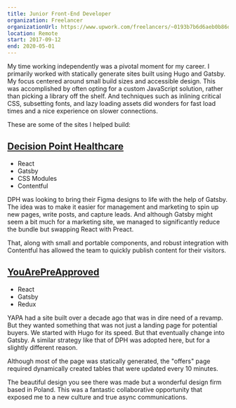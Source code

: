 ```yaml
---
title: Junior Front-End Developer
organization: Freelancer
organizationUrl: https://www.upwork.com/freelancers/~0193b7b6d6aeb0b86d
location: Remote
start: 2017-09-12
end: 2020-05-01
---
```


My time working independently was a pivotal moment for my career. I primarily worked with statically generate sites built using Hugo and Gatsby. My focus centered around small build sizes and accessible design. This was accomplished by often opting for a custom JavaScript solution, rather than picking a library off the shelf. And techniques such as inlining critical CSS, subsetting fonts, and lazy loading assets did wonders for fast load times and a nice experience on slower connections.

These are some of the sites I helped build:

## [Decision Point Healthcare](https://decisionpointhealth.com)

  - React
  - Gatsby
  - CSS Modules
  - Contentful

DPH was looking to bring their Figma designs to life with the help of Gatsby. The idea was to make it easier for management and marketing to spin up new pages, write posts, and capture leads. And although Gatsby might seem a bit much for a marketing site, we managed to significantly reduce the bundle but swapping React with Preact.

That, along with small and portable components, and robust integration with Contentful has allowed the team to quickly publish content for their visitors.

## [YouArePreApproved](https://www.youarepreapproved.com)

  - React
  - Gatsby
  - Redux

YAPA had a site built over a decade ago that was in dire need of a revamp. But they wanted something that was not just a landing page for potential buyers. We started with Hugo for its speed. But that eventually change into Gatsby. A similar strategy like that of DPH was adopted here, but for a slightly different reason.

Although most of the page was statically generated, the "offers" page required dynamically created tables that were updated every 10 minutes.

The beautiful design you see there was made but a wonderful design firm based in Poland. This was a fantastic collaborative opportunity that exposed me to a new culture and true async communications.
